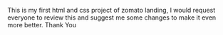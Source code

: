 This is my first html and css project of zomato landing, I would request everyone to review this and suggest me some changes to make it even more better. Thank You
